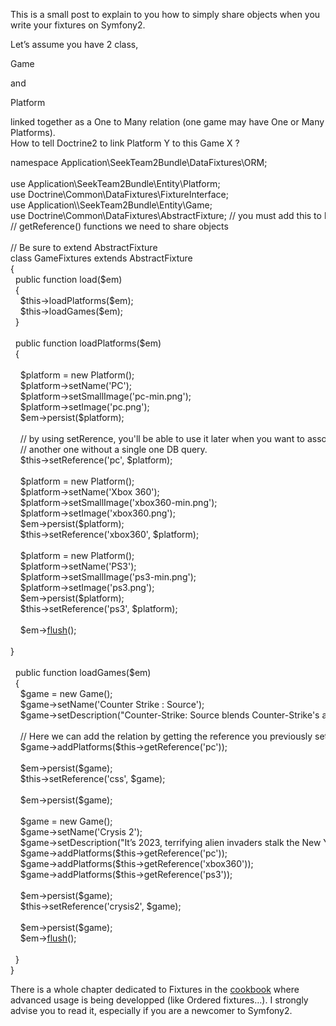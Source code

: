 
This is a small post to explain to you how to simply share objects when you write your fixtures on Symfony2.

Let&#8217;s assume you have 2 class,

<div class="codecolorer-container text vibrant" style="overflow:auto;white-space:nowrap;width:100%;">
  <div class="text codecolorer">
    Game
  </div>
</div>

and

<div class="codecolorer-container text vibrant" style="overflow:auto;white-space:nowrap;width:100%;">
  <div class="text codecolorer">
    Platform
  </div>
</div>

linked together as a One to Many relation (one game may have One or Many Platforms).  
How to tell Doctrine2 to link Platform Y to this Game X ?

<div class="codecolorer-container php vibrant" style="overflow:auto;white-space:nowrap;width:100%;">
  <div class="php codecolorer">
    <span class="kw2">namespace</span> Application\SeekTeam2Bundle\DataFixtures\ORM<span class="sy0">;</span><br /> <br /> <span class="kw2">use</span> Application\SeekTeam2Bundle\Entity\Platform<span class="sy0">;</span><br /> <span class="kw2">use</span> Doctrine\Common\DataFixtures\FixtureInterface<span class="sy0">;</span><br /> <span class="kw2">use</span> Application\\SeekTeam2Bundle\Entity\Game<span class="sy0">;</span><br /> <span class="kw2">use</span> Doctrine\Common\DataFixtures\AbstractFixture<span class="sy0">;</span> <span class="co1">// you must add this to be able to use the setReference() /</span><br /> <span class="co1">// getReference() functions we need to share objects</span><br /> <br /> <span class="co1">// Be sure to extend AbstractFixture</span><br /> <span class="kw2">class</span> GameFixtures <span class="kw2">extends</span> AbstractFixture<br /> <span class="br0">&#123;</span><br /> &nbsp; <span class="kw2">public</span> <span class="kw2">function</span> load<span class="br0">&#40;</span><span class="re0">$em</span><span class="br0">&#41;</span><br /> &nbsp; <span class="br0">&#123;</span><br /> &nbsp; &nbsp; <span class="re0">$this</span><span class="sy0">-></span><span class="me1">loadPlatforms</span><span class="br0">&#40;</span><span class="re0">$em</span><span class="br0">&#41;</span><span class="sy0">;</span><br /> &nbsp; &nbsp; <span class="re0">$this</span><span class="sy0">-></span><span class="me1">loadGames</span><span class="br0">&#40;</span><span class="re0">$em</span><span class="br0">&#41;</span><span class="sy0">;</span><br /> &nbsp; <span class="br0">&#125;</span><br /> <br /> &nbsp; <span class="kw2">public</span> <span class="kw2">function</span> loadPlatforms<span class="br0">&#40;</span><span class="re0">$em</span><span class="br0">&#41;</span><br /> &nbsp; <span class="br0">&#123;</span><br /> <br /> &nbsp; &nbsp; <span class="re0">$platform</span> <span class="sy0">=</span> <span class="kw2">new</span> Platform<span class="br0">&#40;</span><span class="br0">&#41;</span><span class="sy0">;</span><br /> &nbsp; &nbsp; <span class="re0">$platform</span><span class="sy0">-></span><span class="me1">setName</span><span class="br0">&#40;</span><span class="st_h">'PC'</span><span class="br0">&#41;</span><span class="sy0">;</span><br /> &nbsp; &nbsp; <span class="re0">$platform</span><span class="sy0">-></span><span class="me1">setSmallImage</span><span class="br0">&#40;</span><span class="st_h">'pc-min.png'</span><span class="br0">&#41;</span><span class="sy0">;</span><br /> &nbsp; &nbsp; <span class="re0">$platform</span><span class="sy0">-></span><span class="me1">setImage</span><span class="br0">&#40;</span><span class="st_h">'pc.png'</span><span class="br0">&#41;</span><span class="sy0">;</span><br /> &nbsp; &nbsp; <span class="re0">$em</span><span class="sy0">-></span><span class="me1">persist</span><span class="br0">&#40;</span><span class="re0">$platform</span><span class="br0">&#41;</span><span class="sy0">;</span><br /> <br /> &nbsp; &nbsp; <span class="co1">// by using setRerence, you'll be able to use it later when you want to associate this object to</span><br /> &nbsp; &nbsp; <span class="co1">// another one without a single one DB query.</span><br /> &nbsp; &nbsp; <span class="re0">$this</span><span class="sy0">-></span><span class="me1">setReference</span><span class="br0">&#40;</span><span class="st_h">'pc'</span><span class="sy0">,</span> <span class="re0">$platform</span><span class="br0">&#41;</span><span class="sy0">;</span><br /> <br /> &nbsp; &nbsp; <span class="re0">$platform</span> <span class="sy0">=</span> <span class="kw2">new</span> Platform<span class="br0">&#40;</span><span class="br0">&#41;</span><span class="sy0">;</span><br /> &nbsp; &nbsp; <span class="re0">$platform</span><span class="sy0">-></span><span class="me1">setName</span><span class="br0">&#40;</span><span class="st_h">'Xbox 360'</span><span class="br0">&#41;</span><span class="sy0">;</span><br /> &nbsp; &nbsp; <span class="re0">$platform</span><span class="sy0">-></span><span class="me1">setSmallImage</span><span class="br0">&#40;</span><span class="st_h">'xbox360-min.png'</span><span class="br0">&#41;</span><span class="sy0">;</span><br /> &nbsp; &nbsp; <span class="re0">$platform</span><span class="sy0">-></span><span class="me1">setImage</span><span class="br0">&#40;</span><span class="st_h">'xbox360.png'</span><span class="br0">&#41;</span><span class="sy0">;</span><br /> &nbsp; &nbsp; <span class="re0">$em</span><span class="sy0">-></span><span class="me1">persist</span><span class="br0">&#40;</span><span class="re0">$platform</span><span class="br0">&#41;</span><span class="sy0">;</span><br /> &nbsp; &nbsp; <span class="re0">$this</span><span class="sy0">-></span><span class="me1">setReference</span><span class="br0">&#40;</span><span class="st_h">'xbox360'</span><span class="sy0">,</span> <span class="re0">$platform</span><span class="br0">&#41;</span><span class="sy0">;</span><br /> <br /> &nbsp; &nbsp; <span class="re0">$platform</span> <span class="sy0">=</span> <span class="kw2">new</span> Platform<span class="br0">&#40;</span><span class="br0">&#41;</span><span class="sy0">;</span><br /> &nbsp; &nbsp; <span class="re0">$platform</span><span class="sy0">-></span><span class="me1">setName</span><span class="br0">&#40;</span><span class="st_h">'PS3'</span><span class="br0">&#41;</span><span class="sy0">;</span><br /> &nbsp; &nbsp; <span class="re0">$platform</span><span class="sy0">-></span><span class="me1">setSmallImage</span><span class="br0">&#40;</span><span class="st_h">'ps3-min.png'</span><span class="br0">&#41;</span><span class="sy0">;</span><br /> &nbsp; &nbsp; <span class="re0">$platform</span><span class="sy0">-></span><span class="me1">setImage</span><span class="br0">&#40;</span><span class="st_h">'ps3.png'</span><span class="br0">&#41;</span><span class="sy0">;</span><br /> &nbsp; &nbsp; <span class="re0">$em</span><span class="sy0">-></span><span class="me1">persist</span><span class="br0">&#40;</span><span class="re0">$platform</span><span class="br0">&#41;</span><span class="sy0">;</span><br /> &nbsp; &nbsp; <span class="re0">$this</span><span class="sy0">-></span><span class="me1">setReference</span><span class="br0">&#40;</span><span class="st_h">'ps3'</span><span class="sy0">,</span> <span class="re0">$platform</span><span class="br0">&#41;</span><span class="sy0">;</span><br /> <br /> &nbsp; &nbsp; <span class="re0">$em</span><span class="sy0">-></span><a href="http://www.php.net/flush"><span class="kw3">flush</span></a><span class="br0">&#40;</span><span class="br0">&#41;</span><span class="sy0">;</span><br /> <br /> <span class="br0">&#125;</span><br /> <br /> &nbsp; <span class="kw2">public</span> <span class="kw2">function</span> loadGames<span class="br0">&#40;</span><span class="re0">$em</span><span class="br0">&#41;</span><br /> &nbsp; <span class="br0">&#123;</span><br /> &nbsp; &nbsp; <span class="re0">$game</span> <span class="sy0">=</span> <span class="kw2">new</span> Game<span class="br0">&#40;</span><span class="br0">&#41;</span><span class="sy0">;</span><br /> &nbsp; &nbsp; <span class="re0">$game</span><span class="sy0">-></span><span class="me1">setName</span><span class="br0">&#40;</span><span class="st_h">'Counter Strike : Source'</span><span class="br0">&#41;</span><span class="sy0">;</span><br /> &nbsp; &nbsp; <span class="re0">$game</span><span class="sy0">-></span><span class="me1">setDescription</span><span class="br0">&#40;</span><span class="st0">"Counter-Strike: Source blends Counter-Strike's award..."</span><span class="br0">&#41;</span><span class="sy0">;</span><br /> <br /> &nbsp; &nbsp; <span class="co1">// Here we can add the relation by getting the reference you previously set on the platform object</span><br /> &nbsp; &nbsp; <span class="re0">$game</span><span class="sy0">-></span><span class="me1">addPlatforms</span><span class="br0">&#40;</span><span class="re0">$this</span><span class="sy0">-></span><span class="me1">getReference</span><span class="br0">&#40;</span><span class="st_h">'pc'</span><span class="br0">&#41;</span><span class="br0">&#41;</span><span class="sy0">;</span><br /> <br /> &nbsp; &nbsp; <span class="re0">$em</span><span class="sy0">-></span><span class="me1">persist</span><span class="br0">&#40;</span><span class="re0">$game</span><span class="br0">&#41;</span><span class="sy0">;</span><br /> &nbsp; &nbsp; <span class="re0">$this</span><span class="sy0">-></span><span class="me1">setReference</span><span class="br0">&#40;</span><span class="st_h">'css'</span><span class="sy0">,</span> <span class="re0">$game</span><span class="br0">&#41;</span><span class="sy0">;</span><br /> <br /> &nbsp; &nbsp; <span class="re0">$em</span><span class="sy0">-></span><span class="me1">persist</span><span class="br0">&#40;</span><span class="re0">$game</span><span class="br0">&#41;</span><span class="sy0">;</span><br /> <br /> &nbsp; &nbsp; <span class="re0">$game</span> <span class="sy0">=</span> <span class="kw2">new</span> Game<span class="br0">&#40;</span><span class="br0">&#41;</span><span class="sy0">;</span><br /> &nbsp; &nbsp; <span class="re0">$game</span><span class="sy0">-></span><span class="me1">setName</span><span class="br0">&#40;</span><span class="st_h">'Crysis 2'</span><span class="br0">&#41;</span><span class="sy0">;</span><br /> &nbsp; &nbsp; <span class="re0">$game</span><span class="sy0">-></span><span class="me1">setDescription</span><span class="br0">&#40;</span><span class="st0">"It’s 2023, terrifying alien invaders stalk the New York City streets..."</span><span class="br0">&#41;</span><span class="sy0">;</span><br /> &nbsp; &nbsp; <span class="re0">$game</span><span class="sy0">-></span><span class="me1">addPlatforms</span><span class="br0">&#40;</span><span class="re0">$this</span><span class="sy0">-></span><span class="me1">getReference</span><span class="br0">&#40;</span><span class="st_h">'pc'</span><span class="br0">&#41;</span><span class="br0">&#41;</span><span class="sy0">;</span><br /> &nbsp; &nbsp; <span class="re0">$game</span><span class="sy0">-></span><span class="me1">addPlatforms</span><span class="br0">&#40;</span><span class="re0">$this</span><span class="sy0">-></span><span class="me1">getReference</span><span class="br0">&#40;</span><span class="st_h">'xbox360'</span><span class="br0">&#41;</span><span class="br0">&#41;</span><span class="sy0">;</span><br /> &nbsp; &nbsp; <span class="re0">$game</span><span class="sy0">-></span><span class="me1">addPlatforms</span><span class="br0">&#40;</span><span class="re0">$this</span><span class="sy0">-></span><span class="me1">getReference</span><span class="br0">&#40;</span><span class="st_h">'ps3'</span><span class="br0">&#41;</span><span class="br0">&#41;</span><span class="sy0">;</span><br /> <br /> &nbsp; &nbsp; <span class="re0">$em</span><span class="sy0">-></span><span class="me1">persist</span><span class="br0">&#40;</span><span class="re0">$game</span><span class="br0">&#41;</span><span class="sy0">;</span><br /> &nbsp; &nbsp; <span class="re0">$this</span><span class="sy0">-></span><span class="me1">setReference</span><span class="br0">&#40;</span><span class="st_h">'crysis2'</span><span class="sy0">,</span> <span class="re0">$game</span><span class="br0">&#41;</span><span class="sy0">;</span><br /> <br /> &nbsp; &nbsp; <span class="re0">$em</span><span class="sy0">-></span><span class="me1">persist</span><span class="br0">&#40;</span><span class="re0">$game</span><span class="br0">&#41;</span><span class="sy0">;</span><br /> &nbsp; &nbsp; <span class="re0">$em</span><span class="sy0">-></span><a href="http://www.php.net/flush"><span class="kw3">flush</span></a><span class="br0">&#40;</span><span class="br0">&#41;</span><span class="sy0">;</span><br /> <br /> &nbsp; <span class="br0">&#125;</span><br /> <span class="br0">&#125;</span>
  </div>
</div>

There is a whole chapter dedicated to Fixtures in the [cookbook][1] where advanced usage is being developped (like Ordered fixtures&#8230;). I strongly advise you to read it, especially if you are a newcomer to Symfony2.

 [1]: http://symfony.com/doc/2.0/cookbook/doctrine/doctrine_fixtures.html